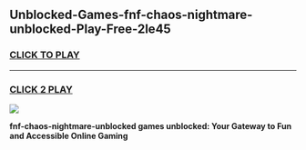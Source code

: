 
## Unblocked-Games-fnf-chaos-nightmare-unblocked-Play-Free-2le45
<h3>
<a href="https://premium76.site?title=fnf-chaos-nightmare-unblocked&ref=12A">CLICK TO PLAY</a></h3>
<hr>

<h3>
<a href="https://premium76.site?title=fnf-chaos-nightmare-unblocked&ref=12A">CLICK 2 PLAY</a>
  
</h3>

<a href="https://premium76.site?title=fnf-chaos-nightmare-unblocked&ref=12A"><img src="https://clearcache.store/games.png"></a>


**fnf-chaos-nightmare-unblocked games unblocked: Your Gateway to Fun and Accessible Online Gaming**
